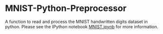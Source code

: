 # MNIST-Python-Preprocessor

A function to read and process the MNIST handwritten digits dataset in python. Please see the IPython notebook [MNIST.ipynb](https://github.com/skhobahi/MNIST-Python-Preprocessor/blob/master/MNIST.ipynb) for more information.
